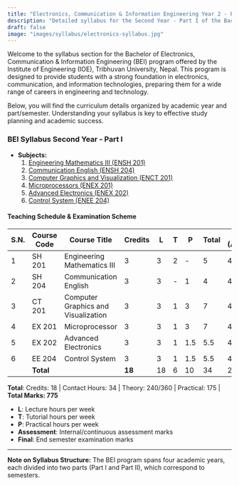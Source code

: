 ```yaml
---
title: "Electronics, Communication & Information Engineering Year 2 - Part I Syllabus | IOE, Tribhuvan University"
description: "Detailed syllabus for the Second Year - Part I of the Bachelor of Electronics, Communication & Information Engineering (BEI) program at the Institute of Engineering (IOE), Tribhuvan University. Includes subjects, teaching schedule, and examination scheme."
draft: false
image: "images/syllabus/electronics-syllabus.jpg"
---
```


Welcome to the syllabus section for the Bachelor of Electronics, Communication & Information Engineering (BEI) program offered by the Institute of Engineering (IOE), Tribhuvan University, Nepal. This program is designed to provide students with a strong foundation in electronics, communication, and information technologies, preparing them for a wide range of careers in engineering and technology.

Below, you will find the curriculum details organized by academic year and part/semester. Understanding your syllabus is key to effective study planning and academic success.

### BEI Syllabus Second Year - Part I

- **Subjects:**
    1. [Engineering Mathematics III (ENSH 201)](engineering-mathematics-iii-ensh-201)
    2. [Communication English (ENSH 204)](communication-english-ensh-204)
    3. [Computer Graphics and Visualization (ENCT 201)](computer-graphics-and-visualization-enct-201)
    4. [Microprocessors (ENEX 201)](microprocessors-enex-201)
    5. [Advanced Electronics (ENEX 202)](advanced-electronics-enex-202)
    6. [Control System (ENEE 204)](control-system-enee-204)

#### Teaching Schedule & Examination Scheme

| S.N. | Course Code | Course Title                        | Credits | L | T | P  | Total | Theory (Assessment/Final) | Practical (Assessment/Final) | Total |
|------|-------------|-------------------------------------|---------|---|---|----|-------|--------------------------|------------------------------|-------|
| 1    | SH 201      | Engineering Mathematics III         | 3       | 3 | 2 | -  | 5     | 40 / 60                  | - / -                        | 100   |
| 2    | SH 204      | Communication English               | 3       | 3 | - | 1  | 4     | 40 / 60                  | 25 / -                       | 125   |
| 3    | CT 201      | Computer Graphics and Visualization | 3       | 3 | 1 | 3  | 7     | 40 / 60                  | 50 / -                       | 150   |
| 4    | EX 201      | Microprocessor                      | 3       | 3 | 1 | 3  | 7     | 40 / 60                  | 50 / -                       | 150   |
| 5    | EX 202      | Advanced Electronics                | 3       | 3 | 1 | 1.5| 5.5   | 40 / 60                  | 25 / -                       | 125   |
| 6    | EE 204      | Control System                      | 3       | 3 | 1 | 1.5| 5.5   | 40 / 60                  | 25 / -                       | 125   |
|      | **Total**   |                                     | **18**  |18 | 6 |10  |34     | 240 / 360                | 175 / -                      | 775   |

**Total**: Credits: 18 | Contact Hours: 34 | Theory: 240/360 | Practical: 175 | **Total Marks: 775**

- **L**: Lecture hours per week
- **T**: Tutorial hours per week
- **P**: Practical hours per week
- **Assessment**: Internal/continuous assessment marks
- **Final**: End semester examination marks
---

**Note on Syllabus Structure:**
The BEI program spans four academic years, each divided into two parts (Part I and Part II), which correspond to semesters.